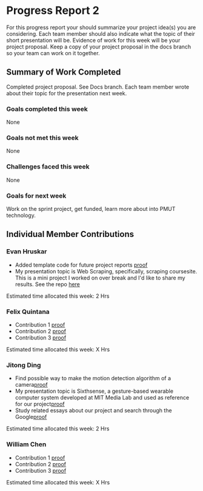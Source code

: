 # Progress Report 2

For this progress report your should summarize your project idea(s) you are considering. Each team member should also indicate what the topic of their short presentation will be. Evidence of work for this week will be your project proposal. Keep a copy of your project proposal in the docs branch so your team can work on it together.

## Summary of Work Completed

Completed project proposal. See Docs branch. Each team member wrote about their topic for the presentation next week.

### Goals completed this week

None

### Goals not met this week

None

### Challenges faced this week

None

### Goals for next week

Work on the sprint project, get funded, learn more about into PMUT technology.

## Individual Member Contributions

### Evan Hruskar

- Added template code for future project reports [proof](748d1bf505bd3ffe5d8c18d90f2f556b8f9dce0f) 
- My presentation topic is Web Scraping, specifically, scraping coursesite. This is a mini project I worked on over break and I'd like to share my results. See the repo [here](https://github.com/7e11/Coursesite-scraper) 

Estimated time allocated this week: 2 Hrs

### Felix Quintana

- Contribution 1 [proof](link) 
- Contribution 2 [proof](link) 
- Contribution 3 [proof](link)

Estimated time allocated this week: X Hrs

### Jitong Ding

- Find possible way to make the motion detection algorithm of a camera[proof](https://en.wikipedia.org/wiki/Foreground_detection#Using_frame_differencing) 
- My presentation topic is Sixthsense, a gesture-based wearable computer system developed at MIT Media Lab and used as reference for our project[proof](https://www.youtube.com/watch?v=YrtANPtnhyg) 
- Study related essays about our project and search through the Google[proof](https://github.com/7e11/Capstone/tree/master/backgroundPapers)

Estimated time allocated this week:  2 Hrs

### William Chen

- Contribution 1 [proof](link) 
- Contribution 2 [proof](link) 
- Contribution 3 [proof](link)

Estimated time allocated this week: X Hrs
